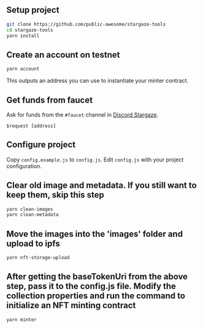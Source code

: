 ## Setup project

```sh
git clone https://github.com/public-awesome/stargaze-tools
cd stargaze-tools
yarn install
```

## Create an account on testnet

```sh
yarn account
```

This outputs an address you can use to instantiate your minter contract.

## Get funds from faucet

Ask for funds from the `#faucet` channel in [Discord Stargaze](https://discord.gg/stargaze).

```
$request [address]
```

## Configure project

Copy `config.example.js` to `config.js`.
Edit `config.js` with your project configuration.

## Clear old image and metadata. If you still want to keep them, skip this step

```sh
yarn clean-images
yarn clean-metadata
```

## Move the images into the 'images' folder and upload to ipfs
```sh
yarn nft-storage-upload
```

## After getting the baseTokenUri from the above step, pass it to the config.js file. Modify the collection properties and run the command to initialize an NFT minting contract

```sh
yarn minter
```

